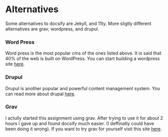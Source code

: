 # Alternatives

Some alternatives to docsify are Jekyll, and 11ty. More sligtly different alternatives are grav, wordpress, and drupul. 

### Word Press
Word press is the most popular cms of the ones listed above. It is said that 40% of the web is built on WordPress. You can start building a wordpress site [here](https://wordpress.com/).

### Drupul
Drupul is another popular and powerful content management system. You can read more about drupal [here](https://www.drupal.org/).

### Grav
I actully started this assignment using grav. After trying to use it for about 2 hours I gave up and found docsify much easier. (I deffinatly could have been doing it wrong). If you want to try grav for yourself visit this site [here](https://getgrav.org/).